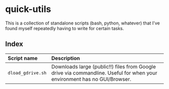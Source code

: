 # quick-utils

This is a collection of standalone scripts (bash, python, whatever) that I've
found myself repeatedly having to write for certain tasks. 



## Index
|Script name |Description|
|:-----------|:-----------|
|`dload_gdrive.sh` | Downloads large (public!!) files from Google drive via commandline. Useful for when your environment has no GUI/Browser.|
